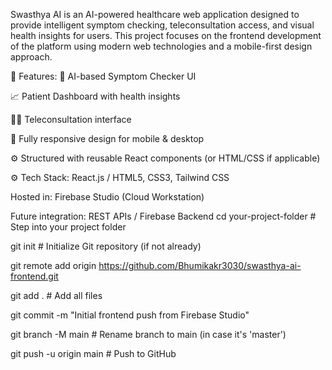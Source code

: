 Swasthya AI is an AI-powered healthcare web application designed to provide intelligent symptom checking, teleconsultation access, and visual health insights for users. This project focuses on the frontend development of the platform using modern web technologies and a mobile-first design approach.


🚀 Features:
🧠 AI-based Symptom Checker UI

📈 Patient Dashboard with health insights

👩‍⚕️ Teleconsultation interface

📱 Fully responsive design for mobile & desktop

⚙️ Structured with reusable React components (or HTML/CSS if applicable)

⚙️ Tech Stack:
React.js / HTML5, CSS3, Tailwind CSS

Hosted in: Firebase Studio (Cloud Workstation)

Future integration: REST APIs / Firebase Backend
cd your-project-folder        # Step into your project folder

git init                      # Initialize Git repository (if not already)

git remote add origin https://github.com/Bhumikakr3030/swasthya-ai-frontend.git

git add .                     # Add all files

git commit -m "Initial frontend push from Firebase Studio"

git branch -M main            # Rename branch to main (in case it's 'master')

git push -u origin main       # Push to GitHub


